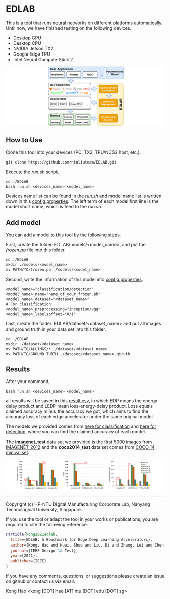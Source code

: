 # EDLAB 


This is a tool that runs neural networks on different platforms automatically. Until now, we have finished 
testing on the following devices.
- Desktop GPU
- Desktop CPU
- NVIDIA Jetson TX2
- Google Edge TPU
- Intel Neural Compute Stick 2

![EDLAB](docs/edlab.png "EDLAB")

## How to Use
Clone this tool into your devices (PC, TX2, TPU/NCS2 host, etc.).
``` shell script
git clone https://github.com/ntuliuteam/EDLAB.git
```
Execute the *run.sh* script.
``` shell script
cd ./EDLAB
bash run.sh <devices_name> <model_name>
```
Devices name list can be found in the *run.sh* and  model name list is written down in this [config.properties](config.properties). 
The left term of each model first line is the model short name, which is feed to the *run.sh*.

## Add model
You can add a model to this tool by the following steps.

First, create the folder: EDLAB/models/<model_name>, and put the *frozen.pb* file into this folder.
``` shell script
cd ./EDLAB
mkdir ./models/<model_name>
mv PATH/TO/frozen.pb ./models/<model_name>
```
Second, write the information of this model into [config.properties](config.properties).
```properties
<model_name>="classification/detection"
<model_name>_name="name_of_your_frozen.pb"
<model_name>_dataset="<dataset_name>"
# For classification:
<model_name>_preprocessing="inception/vgg"
<model_name>_labelsoffset="0/1"
```
Last, create the folder: EDLAB/dataset/<dataset_name> and put all images and ground truth in your data set into this folder.
```shell script
cd ./EDLAB
mkdir ./dataset/<dataset_name>
mv PATH/TO/ALLIMGS/* ./dataset/<dataset_name>
mv PATH/TO/GROUND_TURTH ./dataset/<dataset_name>.gtruth
```
## Results
After your command,
```shell script
bash run.sh <devices_name> <model_name>
```
all results will be saved in this [result.csv](result.csv), in which EDP means the energy-delay product and LEDP mean loss-energy-delay product. Loss equals claimed accuracy minus the accuracy we got, which aims to find the accuracy loss of each edge accelerator under the same original model.

The models we provided comes from [here for classification](https://github.com/tensorflow/models/tree/master/research/slim#pre-trained-models) and [here for detection](https://github.com/tensorflow/models/blob/master/research/object_detection/g3doc/detection_model_zoo.md#coco-trained-models), where you can find the claimed accuracy of each model.


The **imagenet_test** data set we provided is the first 5000 images from [IMAGENET_2012](http://image-net.org/) and the **coco2014_test** data set comes from [COCO 14 minival set](https://github.com/tensorflow/models/blob/master/research/object_detection/data/mscoco_minival_ids.txt).

![Example results](docs/results.png "Example results")

-------------------------------------------------------------------------------
Copyright (c) HP-NTU Digital Manufacturing Corporate Lab, Nanyang Technological University, Singapore.

If you use the tool or adapt the tool in your works or publications, you are required to cite the following reference:
```bib
@article{kong2021edlab,
  title={EDLAB: A Benchmark for Edge Deep Learning Accelerators},
  author={Kong, Hao and Huai, Shuo and Liu, Di and Zhang, Lei and Chen, Hui and Zhu, Shien and Li, Shiqing and Liu, Weichen and Rastogi, Manu and Subramaniam, Ravi and Athreya, Madhu and Lewis, M. Anthony},
  journal={IEEE Design \& Test},
  year={2021},
  publisher={IEEE}
}
```
If you have any comments, questions, or suggestions please create an issue on github or contact us via email.

Kong Hao <kong [DOT] hao [AT] ntu [DOT] edu [DOT] sg>
